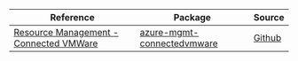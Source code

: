 | Reference | Package | Source |
|---|---|---|
|[Resource Management - Connected VMWare](mgmt-connectedvmware-readme.md)|[azure-mgmt-connectedvmware](https://pypi.org/project/azure-mgmt-connectedvmware)|[Github](https://github.com/Azure/azure-sdk-for-python/blob/main/sdk/connectedvmware/azure-mgmt-connectedvmware)|
